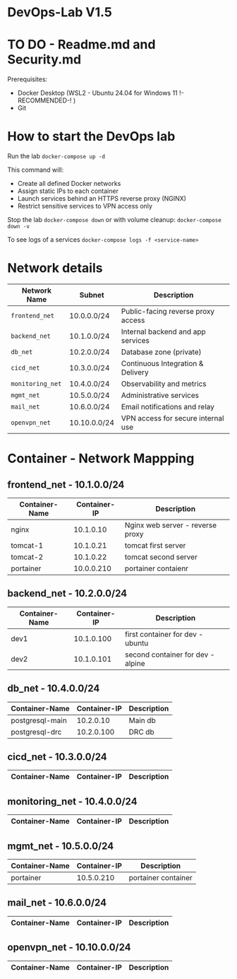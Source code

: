 # DevOps-Lab V1.5

# TO DO - Readme.md and Security.md

Prerequisites:
- Docker Desktop (WSL2 - Ubuntu 24.04 for Windows 11 !-RECOMMENDED-! )
- Git

# How to start the DevOps lab

Run the lab `docker-compose up -d`

This command will:
- Create all defined Docker networks
- Assign static IPs to each container
- Launch services behind an HTTPS reverse proxy (NGINX)
- Restrict sensitive services to VPN access only

Stop the lab `docker-compose down` or with volume cleanup: `docker-compose down -v`

To see logs of a services `docker-compose logs -f <service-name>`

# Network details

| Network Name     | Subnet       | Description                        |
| ---------------- | ------------ | ---------------------------------- |
| `frontend_net`   | 10.0.0.0/24  | Public-facing reverse proxy access |
| `backend_net`    | 10.1.0.0/24  | Internal backend and app services  |
| `db_net`         | 10.2.0.0/24  | Database zone (private)            |
| `cicd_net`       | 10.3.0.0/24  | Continuous Integration & Delivery  |
| `monitoring_net` | 10.4.0.0/24  | Observability and metrics          |
| `mgmt_net`       | 10.5.0.0/24  | Administrative services            |
| `mail_net`       | 10.6.0.0/24  | Email notifications and relay      |
| `openvpn_net`    | 10.10.0.0/24 | VPN access for secure internal use |

# Container - Network Mappping

## frontend_net - 10.1.0.0/24
| Container-Name    | Container-IP  | Description                       |
|-------------------|---------------|-----------------------------------|
| nginx             | 10.1.0.10     | Nginx web server - reverse proxy  |
| tomcat-1          | 10.1.0.21     | tomcat first server               |
| tomcat-2          | 10.1.0.22     | tomcat second server              |
| portainer         | 10.0.0.210    | portainer contaienr               |

## backend_net - 10.2.0.0/24
| Container-Name    | Container-IP  | Description                       |
|-------------------|---------------|-----------------------------------|
| dev1              | 10.1.0.100    | first container for dev - ubuntu  |
| dev2              | 10.1.0.101    | second container for dev - alpine |

## db_net - 10.4.0.0/24
| Container-Name    | Container-IP  | Description                       |
|-------------------|---------------|-----------------------------------|
| postgresql-main   | 10.2.0.10     | Main db                           |
| postgresql-drc    | 10.2.0.100    | DRC db                            |

## cicd_net - 10.3.0.0/24
| Container-Name    | Container-IP  | Description                       |
|-------------------|---------------|-----------------------------------|

## monitoring_net - 10.4.0.0/24
| Container-Name    | Container-IP  | Description                       |
|-------------------|---------------|-----------------------------------|

## mgmt_net - 10.5.0.0/24
| Container-Name    | Container-IP  | Description                       |
|-------------------|---------------|-----------------------------------|
| portainer         | 10.5.0.210    | portainer container               |


## mail_net - 10.6.0.0/24
| Container-Name    | Container-IP  | Description                       |
|-------------------|---------------|-----------------------------------|

## openvpn_net - 10.10.0.0/24
| Container-Name    | Container-IP  | Description                       |
|-------------------|---------------|-----------------------------------|



